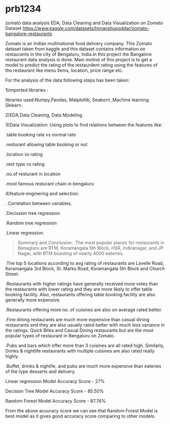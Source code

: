 # prb1234
zomato data analysis
EDA, Data Cleaning and Data Visualization on Zomato Dataset https://www.kaggle.com/datasets/himanshupoddar/zomato-bangalore-restaurants

Zomato is an Indian multinational food delivery company. This Zomato dataset taken from kaggle and this dataset contains information on restaurants in the city of Bengaluru, India.In this project the Bangalore restaurant data analysis is done. Main motive of this project is to get a model to predict the rating of the restaurdent rating using the features of the restaurant like menu items, location, price range etc.

For the analysis of the data following steps has been taken:

1)imported libraries :

libraries used:Numpy,Pandas, Matplotlib, Seaborn ,Machine learning Sklearn.

2)EDA,Data Cleaning, Data Modeling.

3)Data Visualization: Using plots to find relations between the features like:

.table booking rate vs normal rate

.resturant allowing table booking or not

.location vs rating

.rest type vs rating

.no.of resturant in location

.most famous resturant chain in bengaluru

4)feature enginering and selection:

. Correlation between variables.

.Decission tree regression

.Random tree regression

.Linear regression.

>Summary and Conclusion: .The most popular places for restaurants in Benagluru are BTM, Koramangala 5th Block, HSR, Indiranagar, and JP Nagar, with BTM boasting of nearly 4000 eateries.

.The top 5 locations according to avg rating of restaurants are Lavelle Road, Koramangala 3rd Block, St. Marks Road, Koramangala 5th Block and Church Street.

.Restaurants with higher ratings have generally received more votes than the restaurants with lower rating and they are more likely to offer table booking facility. Also, restaurants offering table booking facility are also generally more expensive.

.Restaurants offering more no. of cuisines are also on average rated better.

.Fine dining restaurants are much more expensive than casual dining restaurants and they are also usually rated better with much less variance in the ratings. Quick Bites and Casual Dining restaurants but are the most popular types of restaurant in Bengaluru on Zomato.

.Pubs and bars which offer more than 3 cuisines are all rated high. Similarly, Drinks & nightlife restaurants with multiple cuisines are also rated really highly.

.Buffet, drinks & nighlife, and pubs are much more expensive than eateries of the type desserts and delivery.

Linear regression Model Accuracy Score - 27%

Decision Tree Model Accuracy Score - 85.50%

Random Forest Model Accuracy Score - 87.74%

From the above acuuracy score we can see that Random Forest Model is best model as it gives good accuracy score comparing to other models.
